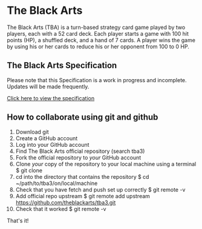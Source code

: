 # The Black Arts

The Black Arts (TBA) is a turn-based strategy card game played by two players, each with a 52 card deck. Each player starts a game with 100 hit points (HP), a shuffled deck, and a hand of 7 cards. A player wins the game by using his or her cards to reduce his or her opponent from 100 to 0 HP.

## The Black Arts Specification
Please note that this Specification is a work in progress and incomplete. Updates will be made frequently.

[Click here to view the specification](https://docs.google.com/document/d/1I8qmWIa8b9jKjzwYstWFG5m0pXAK5NyCk16oVsQCEtk/edit?usp=sharing)

## How to collaborate using git and github

1. Download git
2. Create a GitHub account
3. Log into your GitHub account
4. Find The Black Arts official repository (search tba3)
5. Fork the official repository to *your* GitHub account
6. Clone *your* copy of the repository to your local machine using a terminal
   $ git clone <url>
7. cd into the directory that contains the repository
   $ cd ~/path/to/tba3/on/local/machine
8. Check that you have fetch and push set up correctly
   $ git remote -v
9. Add official repo upstream
   $ git remote add upstream https://github.com/theblackarts/tba3.git
10. Check that it worked
    $ git remote -v

That's it!
